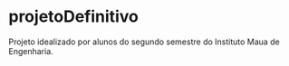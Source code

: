 # projetoDefinitivo
 Projeto idealizado por alunos do segundo semestre do Instituto Maua de Engenharia.
